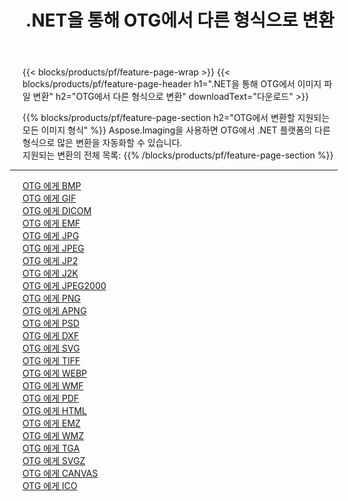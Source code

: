 ﻿---
title: .NET을 통해 OTG에서 다른 형식으로 변환 
weight: 3920
url: /ko/net/conversion/from/otg 
lang: ko
langdirlevel: 2
locales: zh-hans,ja,it,ru,de,es,fr,nl,id,lt,pl,pt,vi,tr,ko,zh-hant,ar,hi,th,sv,cs,uk,he
description: Aspose.Imaging을 사용하면 OTG에서 다른 형식으로 쉽게 변환할 수 있습니다.
---

{{< blocks/products/pf/feature-page-wrap >}}
{{< blocks/products/pf/feature-page-header h1=".NET을 통해 OTG에서 이미지 파일 변환" h2="OTG에서 다른 형식으로 변환" downloadText="다운로드" >}}


{{% blocks/products/pf/feature-page-section  h2="OTG에서 변환할 지원되는 모든 이미지 형식" %}}
Aspose.Imaging을 사용하면 OTG에서 .NET 플랫폼의 다른 형식으로 많은 변환을 자동화할 수 있습니다.
<br/>
지원되는 변환의 전체 목록:
{{% /blocks/products/pf/feature-page-section %}}
<div class="container-fluid productfamilypage bg-gray">
    <div class="convertypes bg-gray agp-content section">
        <div class="container">
		<hr style="margin-left:-20px;"/>
		<div class="row other-converters">
		    <div class='col-md-2 other-converter remove-lp remove-rp'><a href="/imaging/ko/net/conversion/otg-to-bmp" >OTG 에게 BMP</a></div><div class='col-md-2 other-converter remove-lp remove-rp'><a href="/imaging/ko/net/conversion/otg-to-gif" >OTG 에게 GIF</a></div><div class='col-md-2 other-converter remove-lp remove-rp'><a href="/imaging/ko/net/conversion/otg-to-dicom" >OTG 에게 DICOM</a></div><div class='col-md-2 other-converter remove-lp remove-rp'><a href="/imaging/ko/net/conversion/otg-to-emf" >OTG 에게 EMF</a></div><div class='col-md-2 other-converter remove-lp remove-rp'><a href="/imaging/ko/net/conversion/otg-to-jpg" >OTG 에게 JPG</a></div><div class='col-md-2 other-converter remove-lp remove-rp'><a href="/imaging/ko/net/conversion/otg-to-jpeg" >OTG 에게 JPEG</a></div><div class='col-md-2 other-converter remove-lp remove-rp'><a href="/imaging/ko/net/conversion/otg-to-jp2" >OTG 에게 JP2</a></div><div class='col-md-2 other-converter remove-lp remove-rp'><a href="/imaging/ko/net/conversion/otg-to-j2k" >OTG 에게 J2K</a></div><div class='col-md-2 other-converter remove-lp remove-rp'><a href="/imaging/ko/net/conversion/otg-to-jpeg2000" >OTG 에게 JPEG2000</a></div><div class='col-md-2 other-converter remove-lp remove-rp'><a href="/imaging/ko/net/conversion/otg-to-png" >OTG 에게 PNG</a></div><div class='col-md-2 other-converter remove-lp remove-rp'><a href="/imaging/ko/net/conversion/otg-to-apng" >OTG 에게 APNG</a></div><div class='col-md-2 other-converter remove-lp remove-rp'><a href="/imaging/ko/net/conversion/otg-to-psd" >OTG 에게 PSD</a></div><div class='col-md-2 other-converter remove-lp remove-rp'><a href="/imaging/ko/net/conversion/otg-to-dxf" >OTG 에게 DXF</a></div><div class='col-md-2 other-converter remove-lp remove-rp'><a href="/imaging/ko/net/conversion/otg-to-svg" >OTG 에게 SVG</a></div><div class='col-md-2 other-converter remove-lp remove-rp'><a href="/imaging/ko/net/conversion/otg-to-tiff" >OTG 에게 TIFF</a></div><div class='col-md-2 other-converter remove-lp remove-rp'><a href="/imaging/ko/net/conversion/otg-to-webp" >OTG 에게 WEBP</a></div><div class='col-md-2 other-converter remove-lp remove-rp'><a href="/imaging/ko/net/conversion/otg-to-wmf" >OTG 에게 WMF</a></div><div class='col-md-2 other-converter remove-lp remove-rp'><a href="/imaging/ko/net/conversion/otg-to-pdf" >OTG 에게 PDF</a></div><div class='col-md-2 other-converter remove-lp remove-rp'><a href="/imaging/ko/net/conversion/otg-to-html" >OTG 에게 HTML</a></div><div class='col-md-2 other-converter remove-lp remove-rp'><a href="/imaging/ko/net/conversion/otg-to-emz" >OTG 에게 EMZ</a></div><div class='col-md-2 other-converter remove-lp remove-rp'><a href="/imaging/ko/net/conversion/otg-to-wmz" >OTG 에게 WMZ</a></div><div class='col-md-2 other-converter remove-lp remove-rp'><a href="/imaging/ko/net/conversion/otg-to-tga" >OTG 에게 TGA</a></div><div class='col-md-2 other-converter remove-lp remove-rp'><a href="/imaging/ko/net/conversion/otg-to-svgz" >OTG 에게 SVGZ</a></div><div class='col-md-2 other-converter remove-lp remove-rp'><a href="/imaging/ko/net/conversion/otg-to-canvas" >OTG 에게 CANVAS</a></div><div class='col-md-2 other-converter remove-lp remove-rp'><a href="/imaging/ko/net/conversion/otg-to-ico" >OTG 에게 ICO</a></div>
                </div>
        </div>
    </div>
</div>
<br/>

